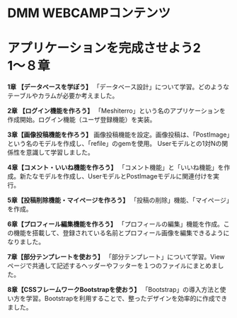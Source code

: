 # DMM WEBCAMPコンテンツ

# アプリケーションを完成させよう2　1〜８章

**1章 【データベースを学ぼう】**
「データベース設計」について学習。どのようなテーブルやカラムが必要か考えました。

**2章 【ログイン機能を作ろう】**
「Meshiterro」という名のアプリケーションを作成開始。ログイン機能（ユーザ登録機能）を実装。

**3章【画像投稿機能を作ろう】**
画像投稿機能を設定。画像投稿は、「PostImage」という名のモデルを作成し、「refile」のgemを使用。
Userモデルとの1対Nの関係性を意識して学習しました。

**4章【コメント・いいね機能を作ろう】**
「コメント機能」と「いいね機能」を作成。新たなモデルを作成し、UserモデルとPostImageモデルに関連付けを実行。

**5章【投稿削除機能・マイページを作ろう】**
「投稿の削除」機能、「マイページ」を作成。

**6章【プロフィール編集機能を作ろう】**
「プロフィールの編集」機能を作成。この機能を搭載して、登録されている名前とプロフィール画像を編集できるようになりました。

**7章【部分テンプレートを使おう】**
「部分テンプレート」について学習。Viewページで共通して記述するヘッダーやフッターを１つのファイルにまとめました。

**8章【CSSフレームワークBootstrapを使おう】**
「Bootstrap」の導入方法と使い方を学習。Bootstrapを利用することで、整ったデザインを効率的に作成できました。
